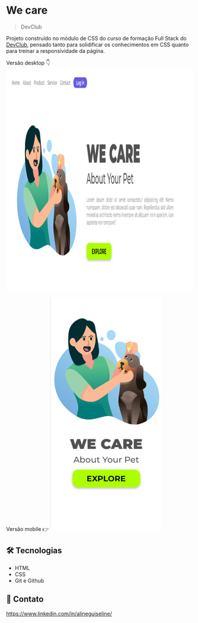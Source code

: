 # We care

>DevClub

Projeto construído no módulo de CSS do curso de formação Full Stack do <a href=https://rodolfomori.com.br/devclub>DevClub</a>, pensado tanto para solidificar os conhecimentos em CSS quanto para treinar a responsividade da página.

Versão desktop :point_down:
<img src="https://raw.githubusercontent.com/AlineGuiseline/We-care/master/assets/we%20care%20-%20desktop.png" height="600px" width="900px">

Versão mobile :point_right:
<img src="https://raw.githubusercontent.com/AlineGuiseline/We-care/master/assets/we%20care%20-%20mobile.png"  height="630px" width="300px">

## 🛠️ Tecnologias

- HTML
- CSS
- Git e Github

##  💜 Contato

https://www.linkedin.com/in/alineguiseline/

